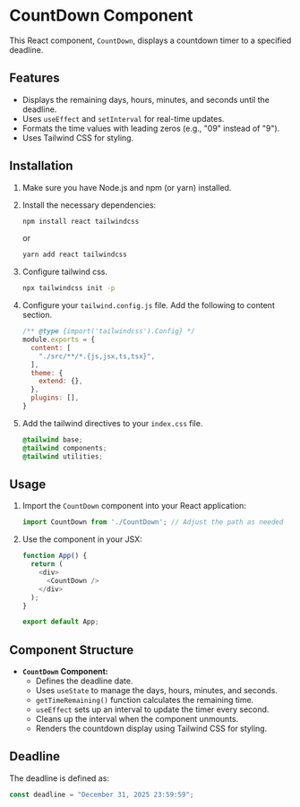 # CountDown Component

This React component, `CountDown`, displays a countdown timer to a specified deadline.

## Features

-   Displays the remaining days, hours, minutes, and seconds until the deadline.
-   Uses `useEffect` and `setInterval` for real-time updates.
-   Formats the time values with leading zeros (e.g., "09" instead of "9").
-   Uses Tailwind CSS for styling.

## Installation

1.  Make sure you have Node.js and npm (or yarn) installed.
2.  Install the necessary dependencies:

    ```bash
    npm install react tailwindcss
    ```

    or

    ```bash
    yarn add react tailwindcss
    ```

3. Configure tailwind css.
    ```bash
    npx tailwindcss init -p
    ```
4. Configure your `tailwind.config.js` file. Add the following to content section.
    ```javascript
    /** @type {import('tailwindcss').Config} */
    module.exports = {
      content: [
        "./src/**/*.{js,jsx,ts,tsx}",
      ],
      theme: {
        extend: {},
      },
      plugins: [],
    }
    ```
5. Add the tailwind directives to your `index.css` file.
    ```css
    @tailwind base;
    @tailwind components;
    @tailwind utilities;
    ```

## Usage

1.  Import the `CountDown` component into your React application:

    ```javascript
    import CountDown from './CountDown'; // Adjust the path as needed
    ```

2.  Use the component in your JSX:

    ```javascript
    function App() {
      return (
        <div>
          <CountDown />
        </div>
      );
    }

    export default App;
    ```

## Component Structure

-   **`CountDown` Component:**
    -   Defines the deadline date.
    -   Uses `useState` to manage the days, hours, minutes, and seconds.
    -   `getTimeRemaining()` function calculates the remaining time.
    -   `useEffect` sets up an interval to update the timer every second.
    -   Cleans up the interval when the component unmounts.
    -   Renders the countdown display using Tailwind CSS for styling.

## Deadline

The deadline is defined as:

```javascript
const deadline = "December 31, 2025 23:59:59";
